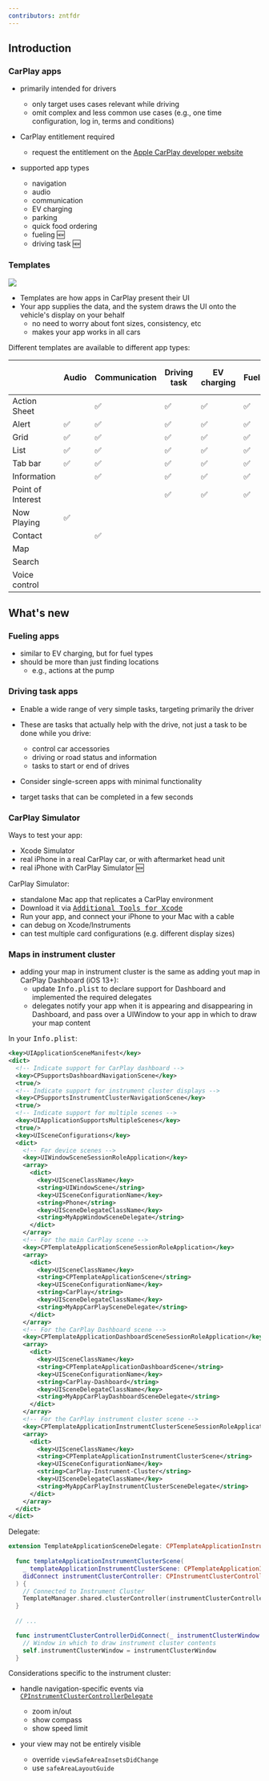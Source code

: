 ```yaml
---
contributors: zntfdr
---
```


## Introduction

### CarPlay apps

- primarily intended for drivers
  - only target uses cases relevant while driving
  - omit complex and less common use cases (e.g., one time configuration, log in, terms and conditions)

- CarPlay entitlement required
  - request the entitlement on the [Apple CarPlay developer website][acdw]

- supported app types
  - navigation
  - audio
  - communication
  - EV charging
  - parking
  - quick food ordering
  - fueling 🆕
  - driving task 🆕

### Templates

![][templates]

- Templates are how apps in CarPlay present their UI
- Your app supplies the data, and the system draws the UI onto the vehicle's display on your behalf
  - no need to worry about font sizes, consistency, etc
  - makes your app works in all cars

Different templates are available to different app types:

|   | Audio | Communication | Driving task | EV charging | Fueling | Navigation | Parking | Quick food ordering |
| --- | --- | --- | --- | --- | --- | --- | --- | --- |
| Action Sheet |  | ✅ | ✅ | ✅ | ✅ | ✅ | ✅ | ✅ |
| Alert | ✅ | ✅ | ✅ | ✅ | ✅ | ✅ | ✅ | ✅ |
| Grid | ✅ | ✅ | ✅ | ✅ | ✅ | ✅ | ✅ | ✅ |
| List | ✅ | ✅ | ✅ | ✅ | ✅ | ✅ | ✅ | ✅ |
| Tab bar | ✅ | ✅ | ✅ | ✅ | ✅ | ✅ | ✅ | ✅ |
| Information |  | ✅ | ✅ | ✅ | ✅ | ✅ | ✅ | ✅ |
| Point of Interest |  |   | ✅ | ✅ | ✅ |   | ✅ | ✅ |
| Now Playing | ✅ |   |   |   |   |   |   |   |
| Contact |  |  ✅ |   |   |   |   | ✅ |   |   |
| Map |  |  |   |   |   |   | ✅ |   |   |
| Search |  |  |   |   |   |   | ✅ |   |   |
| Voice control |  |  |   |   |   |   | ✅ |   |   |

## What's new

### Fueling apps

- similar to EV charging, but for fuel types
- should be more than just finding locations
  - e.g., actions at the pump

### Driving task apps

- Enable a wide range of very simple tasks, targeting primarily the driver
- These are tasks that actually help with the drive, not just a task to be done while you drive:
  - control car accessories
  - driving or road status and information
  - tasks to start or end of drives

- Consider single-screen apps with minimal functionality
- target tasks that can be completed in a few seconds

### CarPlay Simulator

Ways to test your app:

- Xcode Simulator 
- real iPhone in a real CarPlay car, or with aftermarket head unit
- real iPhone with CarPlay Simulator 🆕

CarPlay Simulator:

- standalone Mac app that replicates a CarPlay environment
- Download it via [<kbd>Additional Tools for Xcode</kbd>](https://developer.apple.com/download/all/)
- Run your app, and connect your iPhone to your Mac with a cable
- can debug on Xcode/Instruments
- can test multiple card configurations (e.g. different display sizes)

### Maps in instrument cluster

- adding your map in instrument cluster is the same as adding yout map in CarPlay Dashboard (iOS 13+):
  - update <kbd>Info.plist</kbd> to declare support for Dashboard and implemented the required delegates
  - delegates notify your app when it is appearing and disappearing in Dashboard, and pass over a UIWindow to your app in which to draw your map content

In your <kbd>Info.plist</kbd>:

```xml
<key>UIApplicationSceneManifest</key>
<dict>
  <!-- Indicate support for CarPlay dashboard -->
  <key>CPSupportsDashboardNavigationScene</key>
  <true/>
  <!-- Indicate support for instrument cluster displays -->
  <key>CPSupportsInstrumentClusterNavigationScene</key>
  <true/>
  <!-- Indicate support for multiple scenes -->
  <key>UIApplicationSupportsMultipleScenes</key>
  <true/>
  <key>UISceneConfigurations</key>
  <dict>
    <!-- For device scenes -->
    <key>UIWindowSceneSessionRoleApplication</key>
    <array>
      <dict>
        <key>UISceneClassName</key>
        <string>UIWindowScene</string>
        <key>UISceneConfigurationName</key>
        <string>Phone</string>
        <key>UISceneDelegateClassName</key>
        <string>MyAppWindowSceneDelegate</string>
      </dict>
    </array>
    <!-- For the main CarPlay scene -->
    <key>CPTemplateApplicationSceneSessionRoleApplication</key>
    <array>
      <dict>
        <key>UISceneClassName</key>
        <string>CPTemplateApplicationScene</string>
        <key>UISceneConfigurationName</key>
        <string>CarPlay</string>
        <key>UISceneDelegateClassName</key>
        <string>MyAppCarPlaySceneDelegate</string>
      </dict>
    </array>
    <!-- For the CarPlay Dashboard scene -->
    <key>CPTemplateApplicationDashboardSceneSessionRoleApplication</key>
    <array>
      <dict>
        <key>UISceneClassName</key>
        <string>CPTemplateApplicationDashboardScene</string>
        <key>UISceneConfigurationName</key>
        <string>CarPlay-Dashboard</string>
        <key>UISceneDelegateClassName</key>
        <string>MyAppCarPlayDashboardSceneDelegate</string>
      </dict>
    </array>
    <!-- For the CarPlay instrument cluster scene -->
    <key>CPTemplateApplicationInstrumentClusterSceneSessionRoleApplication</key>
    <array>
      <dict>
        <key>UISceneClassName</key>
        <string>CPTemplateApplicationInstrumentClusterScene</string>
        <key>UISceneConfigurationName</key>
        <string>CarPlay-Instrument-Cluster</string>
        <key>UISceneDelegateClassName</key>
        <string>MyAppCarPlayInstrumentClusterSceneDelegate</string>
      </dict>
    </array>
  </dict>
</dict>
```

Delegate:

```swift
extension TemplateApplicationSceneDelegate: CPTemplateApplicationInstrumentClusterSceneDelegate {
  
  func templateApplicationInstrumentClusterScene(
    _ templateApplicationInstrumentClusterScene: CPTemplateApplicationInstrumentClusterScene,
    didConnect instrumentClusterController: CPInstrumentClusterController
  ) {
    // Connected to Instrument Cluster
    TemplateManager.shared.clusterController(instrumentClusterController, didConnectWith: templateApplicationInstrumentClusterScene.contentStyle)
  }
  
  // ...

  func instrumentClusterControllerDidConnect(_ instrumentClusterWindow: UIWindow) {
    // Window in which to draw instrument cluster contents 
    self.instrumentClusterWindow = instrumentClusterWindow
  }
```

Considerations specific to the instrument cluster:

- handle navigation-specific events via [`CPInstrumentClusterControllerDelegate`][CPInstrumentClusterControllerDelegate]
  - zoom in/out
  - show compass
  - show speed limit

- your view may not be entirely visible
  - override `viewSafeAreaInsetsDidChange`
  - use `safeAreaLayoutGuide`

[templates]: ../../../images/notes/wwdc22/10016/templates.png
[CPInstrumentClusterControllerDelegate]: https://developer.apple.com/documentation/carplay/cpinstrumentclustercontrollerdelegate
[acdw]: https://developer.apple.com/carplay/